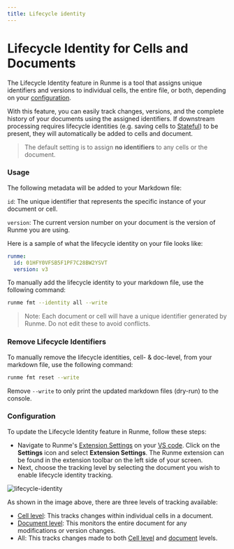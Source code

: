 ```yaml
---
title: Lifecycle identity
---
```


# Lifecycle Identity for Cells and Documents

The Lifecycle Identity feature in Runme is a tool that assigns unique identifiers and versions to individual cells, the entire file, or both, depending on your [configuration](https://docs.runme.dev/configuration/).

With this feature, you can easily track changes, versions, and the complete history of your documents using the assigned identifiers. If downstream processing requires lifecycle identities (e.g. saving cells to [Stateful](https://stateful.com/)) to be present, they will automatically be added to cells and document.

> The default setting is to assign **no identifiers** to any cells or the document.

### Usage

The following metadata will be added to your Markdown file:

`id`: The unique identifier that represents the specific instance of your document or cell.

`version`: The current version number on your document is the version of Runme you are using.

Here is a sample of what the lifecycle identity on your file looks like:

```yaml {"id":"01HRA0QJMWD2TKSPDAZJ1BJH90"}
runme:
  id: 01HFY0VFSB5F1PF7C28BW2YSVT
  version: v3
```

To manually add the lifecycle identity to your markdown file, use the following command:

```sh {"id":"01HYX1H6800B70SWHVG6MFMHFM"}
runme fmt --identity all --write
```

> Note: Each document or cell will have a unique identifier generated by Runme. Do not edit these to avoid conflicts.

### Remove Lifecycle Identifiers

To manually remove the lifecycle identities, cell- & doc-level, from your markdown file, use the following command:

```sh
runme fmt reset --write
```

Remove `--write` to only print the updated markdown files (dry-run) to the console.

### Configuration

To update the Lifecycle Identity feature in Runme, follow these steps:

- Navigate to Runme's [Extension Settings](https://docs.runme.dev/configuration/lifecycle-identity) on your [VS code](https://docs.runme.dev/installation/vscode). Click on the **Settings** icon and select **Extension Settings**. The Runme extension can be found in the extension toolbar on the left side of your screen.
- Next, choose the tracking level by selecting the document you wish to enable lifecycle identity tracking.

![lifecycle-identity](/img/lifecycle-identity1.png)

As shown in the image above, there are three levels of tracking available:

- [Cell level](https://docs.runme.dev/configuration/cell-level): This tracks changes within individual cells in a document.
- [Document level](https://docs.runme.dev/configuration/document-level): This monitors the entire document for any modifications or version changes.
- All: This tracks changes made to both [Cell level](https://docs.runme.dev/configuration/cell-level) and [document](https://docs.runme.dev/configuration/document-level) levels.
